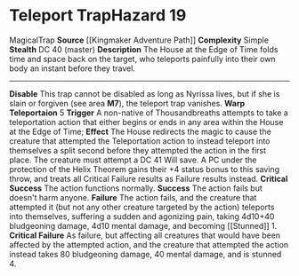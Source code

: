 ﻿---
ac: null
all_resistance: null
complexity: Simple
element: null
fortitude: null
hardness: null
hazard_type: Trap
hp: null
id: '296'
immunity: null
level: '19'
name: Teleport Trap
rarity: Common
reflex: null
resistance: null
school: null
source: '[[DATABASE/source/Kingmaker Adventure Path|Kingmaker Adventure Path]]'
trait:
- '[[DATABASE/trait/Magical|Magical]]'
- '[[DATABASE/trait/Trap|Trap]]'
type: Hazard
weakness: null
will: null

---
# Teleport Trap<span class="item-type">Hazard 19</span>

<span class="item-trait">Magical</span><span class="item-trait">Trap</span>
**Source** [[Kingmaker Adventure Path]]
**Complexity** Simple
**Stealth** DC 40 (master)
**Description** The House at the Edge of Time folds time and space back on the target, who teleports painfully into their own body an instant before they travel.

---
**Disable** This trap cannot be disabled as long as Nyrissa lives, but if she is slain or forgiven (see area **M7**), the teleport trap vanishes.
**Warp Teleportaion** <span class="action-icon">5</span> **Trigger** A non-native of Thousandbreaths attempts to take a teleportation action that either begins or ends in any area within the House at the Edge of Time; **Effect** The House redirects the magic to cause the creature that attempted the Teleportation action to instead teleport into themselves a split second before they attempted the action in the first place. The creature must attempt a DC 41 Will save. A PC under the protection of the Helix Theorem gains their +4 status bonus to this saving throw, and treats all Critical Failure results as Failure results instead.
**Critical Success** The action functions normally.
**Success** The action fails but doesn't harm anyone.
**Failure** The action fails, and the creature that attempted it (but not any other creature targeted by the action) teleports into themselves, suffering a sudden and agonizing pain, taking 4d10+40 bludgeoning damage, 4d10 mental damage, and becoming [[Stunned]] 1.
**Critical Failure** As failure, but affecting all creatures that would have been affected by the attempted action, and the creature that attempted the action instead takes 80 bludgeoning damage, 40 mental damage, and is stunned 4.